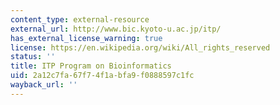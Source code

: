 ```yaml
---
content_type: external-resource
external_url: http://www.bic.kyoto-u.ac.jp/itp/
has_external_license_warning: true
license: https://en.wikipedia.org/wiki/All_rights_reserved
status: ''
title: ITP Program on Bioinformatics
uid: 2a12c7fa-67f7-4f1a-bfa9-f0888597c1fc
wayback_url: ''
---
```

